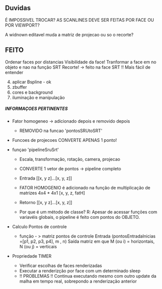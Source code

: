 ## Duvidas

É IMPOSSIVEL TROCAR? 
AS SCANLINES DEVE SER FEITAS POR FACE OU POR VIEWPORT?

A widnown editavel muda a matriz de projecao ou so o recorte?


## FEITO

Ordenar faces por distancias
Visibilidade da face!
Tranformar a face em no objeto e nao na função SRT
Recorte! -> feito na face SRT !! Mais fácil de entender



4. aplicar Bspline - ok
0. zbuffer
5. cores e background
6. iluminação e manipulação


##### INFORMAÇOES PERTINENTES

- Fator homogeneo -> adicionado depois e removido depois  
  - REMOVIDO na funcao 'pontosSRUtoSRT'

- Funcoes de projecoes CONVERTE APENAS 1 ponto!

- funçao 'pipelineSruSrt'
  - Escala, transformação, rotação, camera, projecao 
  - CONVERTE 1 vetor de pontos -> pipeline completo  
  - Entrada [[x, y z]...[x, y, z]]
  - FATOR HOMOGENIO é adicionado na função de multiplicação de matrizes 4x4 * 4x1 [x, y, z, fatH] 
  - Retorno [[x, y z]...[x, y, z]]

  - Por que é um método de classe?
    R: Apesar de acessar funções com variavéis globais, o pipeline é feito com pontos do OBJETO.

- Calculo Pontos de controle
  - função - > matriz pontos de controle
    Entrada (pontosEntradaInicias =[p1, p2, p3, p4], m , n)
    Saída matriz em que M (ou i) = horizontais, N (ou j) = verticais 


- Propriedade TIMER
  - Verificar escolhas de faces renderizadas
  - Executar a renderizção por face com um determinado sleep 
  - !! PROBLEMAS !!
    Continua executando mesmo com outro update da malha em tempo real, sobrepondo a renderização anterior




